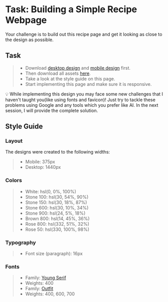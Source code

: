 # Task: Building a Simple Recipe Webpage

Your challenge is to build out this recipe page and get it looking as close to the design as possible.

## Task

> - Download [desktop design](https://drive.google.com/file/d/1XiT4ketB7WlO-ol2OyQvJT2xxw2URr8s/view?usp=sharing) and [mobile design](https://drive.google.com/file/d/1txwKUSse-pCdkfzmvWbwUkwOD3Fo4q3V/view?usp=sharing) first.
> - Then download all assets [here](https://drive.google.com/drive/folders/1K__IpBmOjg-OrkVpm5ld_11EmRMKH4OX?usp=sharing).
> - Take a look at the style guide on this page.
> - Start implementing this page and make sure it is responsive.

💡 While implementing this design you may face some new challenges that I haven't taught you(like using fonts and
favicon)! Just try
to tackle
these problems using Google and any tools which you prefer like AI. In the next session, I will provide the complete
solution.   


## Style Guide

### **Layout**

The designs were created to the following widths:

> - Mobile: 375px
> - Desktop: 1440px

### **Colors**

> - White: hsl(0, 0%, 100%)
> - Stone 100: hsl(30, 54%, 90%)
> - Stone 150: hsl(30, 18%, 87%)
> - Stone 600: hsl(30, 10%, 34%)
> - Stone 900: hsl(24, 5%, 18%)
> - Brown 800: hsl(14, 45%, 36%)
> - Rose 800: hsl(332, 51%, 32%)
> - Rose 50: hsl(330, 100%, 98%)

### **Typography**

> - Font size (paragraph): 16px

### **Fonts**

> - Family: [Young Serif](https://fonts.google.com/specimen/Young+Serif)
> - Weights: 400
> - Family: [Outfit](https://fonts.google.com/specimen/Outfit)
> - Weights: 400, 600, 700